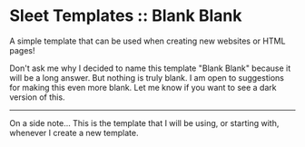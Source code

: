 # Sleet Templates :: Blank Blank
A simple template that can be used when creating new websites or HTML pages!

Don't ask me why I decided to name this template "Blank Blank" because it will be a long answer.
But nothing is truly blank.
I am open to suggestions for making this even more blank.
Let me know if you want to see a dark version of this.

---

On a side note...
This is the template that I will be using, or starting with, whenever I create a new template.